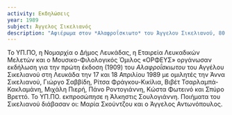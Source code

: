 ```yaml
---
activity: Εκδηλώσεις
year: 1989
subject: Άγγελος Σικελιανός
description: "Αφιέρωμα στον *Αλαφροΐσκιωτο* του Άγγελου Σικελιανού, 80 χρόνια μετά την έκδοσή του, Λευκάδα 17-18 Απριλίου 1989, Ομιλητές: Άννα Σικελιανού, Γιώργος Π. Σαββίδης, Ρίτσα Φράγκου-Κικίλια, Βιβέτ Τσαρλαμπά-Κακλαμάνη, Μιχάλης Πιερής, Πάνος Γ. Ροντογιάνννης, Κώστας Φωτεινός, Σπύρος Α. Βρεττός, Άλκηστη Σουλογιάννη. Συνοργάνωση της ΕΛΜ με το Υπουργείο Πολιτισμού, τη Νομαρχία και τον Δήμο Λευκάδας και τον Μουσικοφιλολογικό Όμιλο *Ορφεύς.*"
---
```


Το ΥΠ.ΠΟ, η Νομαρχία ο Δήμος Λευκάδας, η Εταιρεία Λευκαδικών Μελετών και ο Μουσικο-Φιλολογικός Όμιλος «ΟΡΦΕΥΣ» οργάνωσαν εκδήλωση για την πρώτη έκδοση \(1909\) του *Αλαφροΐσκιωτου* του Αγγέλου Σικελιανού στη Λευκάδα την 17 και 18 Απριλίου 1989 με ομιλητές την Άννα Σικελιανού, Γιώργο Σαββίδη, Ρίτσα Φράγκου-Κικίλια, Βιβέτ Τσαρλαμπά-Κακλαμάνη, Μιχάλη Πιερή, Πάνο Ροντογιάννη, Κώστα Φωτεινό και Σπύρο Βρεττό. Το ΥΠ.ΠΟ. εκπροσώπησε η Άλκηστις Σουλογιάννη. Ποιήματα του Σικελιανού διάβασαν οι: Μαρία Σκούντζου και ο Άγγελος Αντωνόπουλος.
